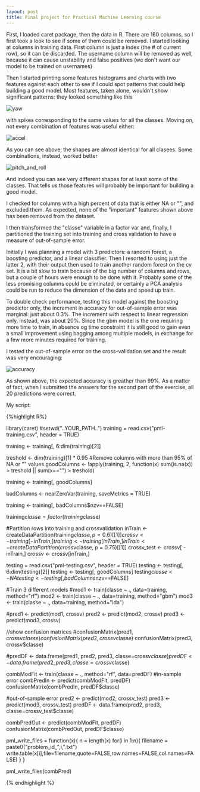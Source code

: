 ```yaml
---
layout: post
title: Final project for Practical Machine Learning course
---
```


First, I loaded caret package, then the data in R.
There are 160 columns, so I first took a look to see if some of them could be removed.
I started looking at columns in training data. First column is just a index (the # of current row), so it can be discarded. The username column will be removed as well, because it can cause unstability and false positives (we don't want our model to be trained on usernames)

Then I started printing some features histograms and charts with two features against each other to see if I could spot patterns that could help building a good model.
Most features, taken alone, wouldn't show significant patterns: they looked something like this

![yaw](../images/yaw.jpg)

with spikes corresponding to the same values for all the classes.
Moving on, not every combination of features was useful either:

![accel](../images/accel_x_vs_y.jpg)

As you can see above, the shapes are almost identical for all clasees.
Some combinations, instead, worked better

![pitch_and_roll](../images/pitch_vs_roll.jpg)

And indeed you can see very different shapes for at least some of the classes.
That tells us those features will probably be important for building a good model.

I checked for columns with a high percent of data that is either NA or "", and excluded them.
As expected, none of the "important" features shown above has been removed from the dataset.

I then transformed the "classe" variable in a factor var and, finally, I partitioned the training set into training and cross validation to have a measure of out-of-sample error.


Initially I was planning a model with 3 predictors: a random forest, a boosting predictor, and a linear classifier. Then I resorted to using just the latter 2, with their output then used to train another random forest on the cv set.
It is a bit slow to train because of the big number of columns and rows, but a couple of hours were enough to be done with it. Probably some of the less promising columns could be eliminated, or certainly a PCA analysis could be run to reduce the dimension of the data and speed up train.

To double check performance, testing this model against the boosting predictor only, the increment in accuracy for out-of-sample error was marginal: just about 0.3%. The increment with respect to linear regression only, instead, was about 20%. Since the gbm model is the one requiring more time to train, in absence og time constraint it is still good to gain even a small improvement using bagging among multiple models, in exchange for a few more minutes required for training.

I tested the out-of-sample error on the cross-validation set and the result was very encouraging:

![accuracy](../images/accuracy.jpg)

As shown above, the expected accuracy is greather than 99%. As a matter of fact, when I submitted the answers for the second part of the exercise, all 20 predictions were correct.

My script:

{%highlight R%}

library(caret)
#setwd("..YOUR_PATH..")
training = read.csv("pml-training.csv", header = TRUE)

training <- training[, 6:dim(training)[2]]

treshold <- dim(training)[1] * 0.95
#Remove columns with more than 95% of NA or "" values
goodColumns <- !apply(training, 2, function(x) sum(is.na(x)) > treshold  || sum(x=="") > treshold)

training <- training[, goodColumns]

badColumns <- nearZeroVar(training, saveMetrics = TRUE)

training <- training[, badColumns$nzv==FALSE]

training$classe = factor(training$classe)

#Partition rows into training and crossvalidation
inTrain <- createDataPartition(training$classe, p = 0.6)[[1]]
crossv <- training[-inTrain,]
training <- training[ inTrain,]
inTrain <- createDataPartition(crossv$classe, p = 0.75)[[1]]
crossv_test <- crossv[ -inTrain,]
crossv <- crossv[inTrain,]

testing = read.csv("pml-testing.csv", header = TRUE)
testing <- testing[, 6:dim(testing)[2]]
testing <- testing[, goodColumns]
testing$classe <- NA
testing <- testing[, badColumns$nzv==FALSE]

#Train 3 different models
#mod1 <- train(classe ~ ., data=training, method="rf")
mod2 <- train(classe ~ ., data=training, method="gbm")
mod3 <- train(classe ~ ., data=training, method="lda")

#pred1 <- predict(mod1, crossv)
pred2 <- predict(mod2, crossv)
pred3 <- predict(mod3, crossv)

//show confusion matrices
#confusionMatrix(pred1, crossv$classe)
confusionMatrix(pred2, crossv$classe)
confusionMatrix(pred3, crossv$classe)

#predDF <- data.frame(pred1, pred2, pred3, classe=crossv$classe)
predDF <- data.frame(pred2, pred3, classe=crossv$classe)

combModFit <- train(classe ~ ., method="rf", data=predDF)
#in-sample error
combPredIn <- predict(combModFit, predDF)
confusionMatrix(combPredIn, predDF$classe)

#out-of-sample error
pred2 <- predict(mod2, crossv_test)
pred3 <- predict(mod3, crossv_test)
predDF <- data.frame(pred2, pred3, classe=crossv_test$classe)

combPredOut <- predict(combModFit, predDF)
confusionMatrix(combPredOut, predDF$classe)



pml_write_files = function(x){
  n = length(x)
  for(i in 1:n){
    filename = paste0("problem_id_",i,".txt")
    write.table(x[i],file=filename,quote=FALSE,row.names=FALSE,col.names=FALSE)
  }
}

pml_write_files(combPred)

{% endhighlight %}